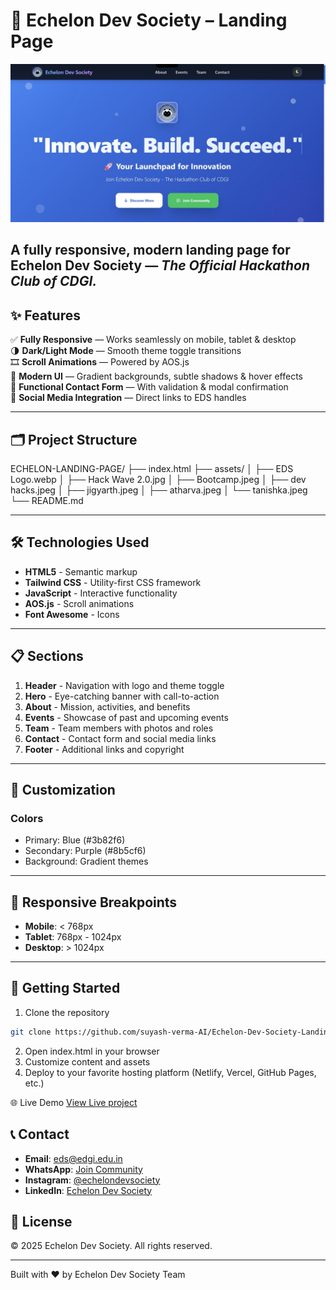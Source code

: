 # 🚀 Echelon Dev Society – Landing Page

<p align="center">
  <img src="assets/preview.jpg" alt="Echelon Dev Society Landing Page" width="800"/>
</p>

## A **fully responsive, modern landing page** for **Echelon Dev Society** — _The Official Hackathon Club of CDGI._

## ✨ Features

✅ **Fully Responsive** — Works seamlessly on mobile, tablet & desktop  
🌗 **Dark/Light Mode** — Smooth theme toggle transitions  
🎞️ **Scroll Animations** — Powered by AOS.js  
🎨 **Modern UI** — Gradient backgrounds, subtle shadows & hover effects  
💬 **Functional Contact Form** — With validation & modal confirmation  
🔗 **Social Media Integration** — Direct links to EDS handles

---

## 🗂️ Project Structure

ECHELON-LANDING-PAGE/
├── index.html
├── assets/
│ ├── EDS Logo.webp
│ ├── Hack Wave 2.0.jpg
│ ├── Bootcamp.jpeg
│ ├── dev hacks.jpeg
│ ├── jigyarth.jpeg
│ ├── atharva.jpeg
│ └── tanishka.jpeg
└── README.md

---

## 🛠️ Technologies Used

- **HTML5** - Semantic markup
- **Tailwind CSS** - Utility-first CSS framework
- **JavaScript** - Interactive functionality
- **AOS.js** - Scroll animations
- **Font Awesome** - Icons

---

## 📋 Sections

1. **Header** - Navigation with logo and theme toggle
2. **Hero** - Eye-catching banner with call-to-action
3. **About** - Mission, activities, and benefits
4. **Events** - Showcase of past and upcoming events
5. **Team** - Team members with photos and roles
6. **Contact** - Contact form and social media links
7. **Footer** - Additional links and copyright

---

## 🎨 Customization

### Colors

- Primary: Blue (#3b82f6)
- Secondary: Purple (#8b5cf6)
- Background: Gradient themes

---

## 📱 Responsive Breakpoints

- **Mobile**: < 768px
- **Tablet**: 768px - 1024px
- **Desktop**: > 1024px

---

## 🚀 Getting Started

1. Clone the repository

```bash
git clone https://github.com/suyash-verma-AI/Echelon-Dev-Society-Landing-Page.git
```

2. Open index.html in your browser
3. Customize content and assets
4. Deploy to your favorite hosting platform (Netlify, Vercel, GitHub Pages, etc.)

🌐 Live Demo
[View Live project](https://your-deployment-link.vercel.app)

## 📞 Contact

- **Email**: eds@edgi.edu.in
- **WhatsApp**: [Join Community](https://chat.whatsapp.com/D2Qx7lofeFnLre9gsAU4mW)
- **Instagram**: [@echelondevsociety](https://www.instagram.com/echelondevsociety)
- **LinkedIn**: [Echelon Dev Society](https://www.linkedin.com/company/echelondevsociety)

## 📄 License

© 2025 Echelon Dev Society. All rights reserved.

---

Built with ❤️ by Echelon Dev Society Team
